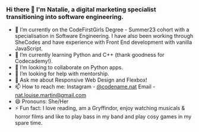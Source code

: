 ### Hi there 👋 I'm Natalie, a digital marketing specialist transitioning into software engineering. 

<!--
**natlmartin/natlmartin** is a ✨ _special_ ✨ repository because its `README.md` (this file) appears on your GitHub profile.

Here are some ideas to get you started: -->

- 🔭 I’m currently on the CodeFirstGirls Degree - Summer23 cohort with a specialisation in Software Engineering. I have also been working through SheCodes and have experience with Front End development with vanilla JavaScript. 
- 🌱 I’m currently learning Python and C++ (thank goodness for Codecademy!). 
- 👯 I’m looking to collaborate on Python apps. 
- 🤔 I’m looking for help with mentorship. 
- 💬 Ask me about Responsive Web Design and Flexbox! 
- 📫 How to reach me: Instagram - <a href="https://www.instagram.com/codename.nat/" alt="instagram">@codename.nat</a> Email - <a href="mailto:nat.louise.martin@gmail.com">nat.louise.martin@gmail.com</a>
- 😄 Pronouns: She/Her
- ⚡ Fun fact: I love reading, am a Gryffindor, enjoy watching musicals & horror films and like to play bass in my band and play cosy games in my spare time. 



